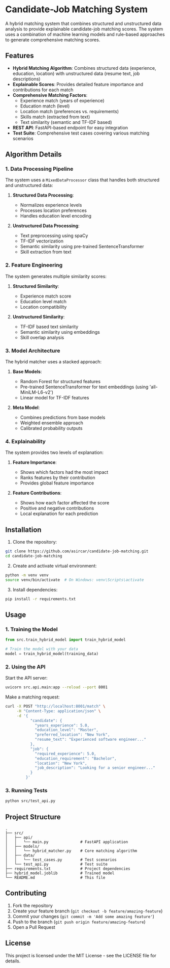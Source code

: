 # Candidate-Job Matching System

A hybrid matching system that combines structured and unstructured data analysis to provide explainable candidate-job matching scores. The system uses a combination of machine learning models and rule-based approaches to generate comprehensive matching scores.

## Features

- **Hybrid Matching Algorithm**: Combines structured data (experience, education, location) with unstructured data (resume text, job descriptions)
- **Explainable Scores**: Provides detailed feature importance and contributions for each match
- **Comprehensive Matching Factors**:
  - Experience match (years of experience)
  - Education match (level)
  - Location match (preferences vs. requirements)
  - Skills match (extracted from text)
  - Text similarity (semantic and TF-IDF based)
- **REST API**: FastAPI-based endpoint for easy integration
- **Test Suite**: Comprehensive test cases covering various matching scenarios

## Algorithm Details

### 1. Data Processing Pipeline

The system uses a `MixedDataProcessor` class that handles both structured and unstructured data:

1. **Structured Data Processing**:
   - Normalizes experience levels
   - Processes location preferences
   - Handles education level encoding

2. **Unstructured Data Processing**:
   - Text preprocessing using spaCy
   - TF-IDF vectorization
   - Semantic similarity using pre-trained SentenceTransformer
   - Skill extraction from text

### 2. Feature Engineering

The system generates multiple similarity scores:

1. **Structured Similarity**:
   - Experience match score
   - Education level match
   - Location compatibility

2. **Unstructured Similarity**:
   - TF-IDF based text similarity
   - Semantic similarity using embeddings
   - Skill overlap analysis

### 3. Model Architecture

The hybrid matcher uses a stacked approach:

1. **Base Models**:
   - Random Forest for structured features
   - Pre-trained SentenceTransformer for text embeddings (using 'all-MiniLM-L6-v2')
   - Linear model for TF-IDF features

2. **Meta Model**:
   - Combines predictions from base models
   - Weighted ensemble approach
   - Calibrated probability outputs

### 4. Explainability

The system provides two levels of explanation:

1. **Feature Importance**:
   - Shows which factors had the most impact
   - Ranks features by their contribution
   - Provides global feature importance

2. **Feature Contributions**:
   - Shows how each factor affected the score
   - Positive and negative contributions
   - Local explanation for each prediction

## Installation

1. Clone the repository:
```bash
git clone https://github.com/asircar/candidate-job-matching.git
cd candidate-job-matching
```

2. Create and activate virtual environment:
```bash
python -m venv venv
source venv/bin/activate  # On Windows: venv\Scripts\activate
```

3. Install dependencies:
```bash
pip install -r requirements.txt
```

## Usage

### 1. Training the Model

```python
from src.train_hybrid_model import train_hybrid_model

# Train the model with your data
model = train_hybrid_model(training_data)
```

### 2. Using the API

Start the API server:
```bash
uvicorn src.api.main:app --reload --port 8001
```

Make a matching request:
```bash
curl -X POST "http://localhost:8001/match" \
     -H "Content-Type: application/json" \
     -d '{
           "candidate": {
             "years_experience": 5.0,
             "education_level": "Master",
             "preferred_location": "New York",
             "resume_text": "Experienced software engineer..."
           },
           "job": {
             "required_experience": 5.0,
             "education_requirement": "Bachelor",
             "location": "New York",
             "job_description": "Looking for a senior engineer..."
           }
         }'
```

### 3. Running Tests

```bash
python src/test_api.py
```

## Project Structure

```
.
├── src/
│   ├── api/
│   │   └── main.py              # FastAPI application
│   ├── models/
│   │   └── hybrid_matcher.py    # Core matching algorithm
│   ├── data/
│   │   └── test_cases.py        # Test scenarios
│   └── test_api.py              # Test suite
├── requirements.txt             # Project dependencies
├── hybrid_model.joblib          # Trained model
└── README.md                    # This file
```

## Contributing

1. Fork the repository
2. Create your feature branch (`git checkout -b feature/amazing-feature`)
3. Commit your changes (`git commit -m 'Add some amazing feature'`)
4. Push to the branch (`git push origin feature/amazing-feature`)
5. Open a Pull Request

## License

This project is licensed under the MIT License - see the LICENSE file for details. 